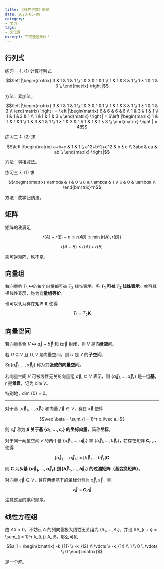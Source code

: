 ```yaml
---
title: 《线性代数》笔记
date: 2023-05-09
category: 
- 学习
tags:
- 文化课
excerpt: 三天速通线代！
---
```


## 行列式
练习一 4. (1) 计算行列式

$$\left |\begin{matrix}
    3 & 1 & 1 & 1 \\
    1 & 3 & 1 & 1 \\
    1 & 1 & 3 & 1 \\
    1 & 1 & 1 & 3 \\
\end{matrix} \right |$$

方法：累加法。

$$\left |\begin{matrix}
    3 & 1 & 1 & 1 \\
    1 & 3 & 1 & 1 \\
    1 & 1 & 3 & 1 \\
    1 & 1 & 1 & 3 \\
\end{matrix} \right | = \left |\begin{matrix}
    6 & 6 & 6 & 6 \\
    1 & 3 & 1 & 1 \\
    1 & 1 & 3 & 1 \\
    1 & 1 & 1 & 3 \\
\end{matrix} \right | = 6\left |\begin{matrix}
    1 & 1 & 1 & 1 \\
    1 & 3 & 1 & 1 \\
    1 & 1 & 3 & 1 \\
    1 & 1 & 1 & 3 \\
\end{matrix} \right | = 48$$

练习二 4. (2) 求

$$\left |\begin{matrix}
    a+b+c & 1 & 1 \\
    a^2+b^2+c^2 & b & c \\
    3abc & ca & ab \\
\end{matrix} \right |$$

方法：列相减法。

练习三 3. (1) 求

$$\begin{bmatrix}
    \lambda & 1 & 0 \\
    0 & \lambda & 1 \\
    0 & 0 & \lambda \\
\end{bmatrix}^n$$

方法：数学归纳法。

## 矩阵
矩阵的秩满足

$$r(A) + r(B) - n \leq r(AB) \leq \min\{r(A), r(B)\}$$

$$r(A + B) \leq r(A) + r(B)$$

乘可逆矩阵，秩不变。

## 向量组
若向量组 $T_1$ 中的每个向量都可被 $T_2$ 线性表示，称 **$T_1$ 可被 $T_2$ 线性表示**。若可互相线性表示，称为**向量组等价**。

也可以认为存在矩阵 $\boldsymbol K$ 使得

$$T_1 = T_2\boldsymbol K$$

## 向量空间
若向量集合 $V$ 中 $\vec a + \vec b$ 和 $k\vec a$ 封闭，则 $V$ 是**向量空间**。

若 $U \subseteq V$ 且 $U, V$ 是向量空间，则 $U$ 是 $V$ 的**子空间**。

$Sp\{\vec a_1, \ldots, \vec a_r\}$ 称为其**张成的向量空间**。

若向量空间 $V$ 可被线性无关的向量组 $\vec a_r \subseteq V$ 表示，则 $\{\vec a_1, \ldots, \vec a_r\}$ 是一组**基**，$r$ 是**维数**，记为 $\text{dim }V$。

特别地，$\text{dim }\{0\} = 0$。

---

对于基 $\{\vec a_1, \ldots, \vec a_r\}$ 和向量 $\vec \beta \in V$，存在 $\vec x$ 使得

$$\vec \beta = \sum_{i = 1}^r x_i\vec a_i$$

则 $\vec x$ 称为 **$\beta$ 关于基 $\{a_1, \ldots, a_r\}$ 的坐标向量**，简称**坐标**。

对于同一向量空间 $V$ 的两个基 $\{\vec a_1, \ldots, \vec a_r\}$ 和 $\{\vec b_1, \ldots, \vec b_r\}$，若存在矩阵 $\boldsymbol C_{r \times r}$ 使得

$$[\vec a_1 \ \ldots \ \vec a_r] = [\vec b_1 \ \ldots \ \vec b_r] \boldsymbol C$$

则 $\boldsymbol C$ 为**从基 $\{\vec a_1, \ldots, \vec a_r\}$ 到 $\{\vec b_1, \ldots, \vec b_r\}$ 的过渡矩阵（基变换矩阵）**。

对向量 $\vec a \in V$，设在两组基下的坐标分别为 $\vec x, \vec x$，则

$$\vec x = \boldsymbol C\vec y$$

注意这里的乘积顺序。
 
## 线性方程组
由 $AX = 0$，不妨设 $A$ 的列向量极大线性无关组为 $\{A_1, \ldots, A_r\}$，并设 $A_{r + i} = \sum_{j = 1}^r k_{i, j} A_j$，那么可见

$$a_1 = \begin{bmatrix}
    -k_{11} \\ -k_{12} \\ \vdots \\ -k_{1r} \\ 1 \\ 0 \\ \vdots \\ 0
\end{bmatrix}$$

是一个解。